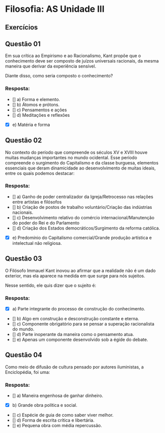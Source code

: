 # Filosofia: AS Unidade III

## Exercícios


## Questão 01 
Em sua crítica ao Empirismo e ao Racionalismo, Kant propõe que o conhecimento deve ser composto de juízos universais racionais, da mesma maneira que derivar da experiência sensível.

Diante disso, como seria composto o conhecimento?

### Resposta:
- [] a) Forma e elemento.
- [] b) Átomos e prótons.
- [] c) Pensamentos e ações
- [] d) Meditações e reflexões
- [x] e) Matéria e forma


## Questão 02
No contexto do período que compreende os séculos XV e XVIII houve muitas mudanças importantes no mundo ocidental. Esse período compreende o surgimento do Capitalismo e da classe burguesa, elementos essenciais que deram dinamicidade ao desenvolvimento de muitas ideais, entre os quais podemos destacar:

### Resposta:
- [] a) Ganho de poder centralizador da Igreja/Retrocesso nas relações entre artistas e filósofos
- [] b) Criação de postos de trabalho voluntário/Criação das indústrias nacionais.
- [] c) Desenvolvimento relativo do comércio internacional/Manutenção do poder do Rei e do Parlamento
- [] d) Criação dos Estados democráticos/Surgimento da reforma católica.
- [x] e) Predomínio do Capitalismo comercial/Grande produção artística e intelectual não religiosa.


## Questão 03
O Filósofo Immauel Kant inovou ao afirmar que a realidade não é um dado exterior, mas ela aparece na medida em que surge para nós sujeitos.

Nesse sentido, ele quis dizer que o sujeito é:

### Resposta:
- [x] a) Parte integrante do processo de construção do conhecimento.
- [] b) Algo em construção e desconstrução constante e eterna.
- [] c) Componente obrigatório para se pensar a superação racionalista do mundo.
- [] d) Parte inoperante da maneira como o pensamento atua.
- [] e) Apenas um componente desenvolvido sob a égide do debate.


## Questão 04
Como meio de difusão de cultura pensado por autores iluministas, a Enciclopédia, foi uma:


### Resposta:
- [] a) Maneira engenhosa de ganhar dinheiro.
- [x] b) Grande obra política e social.
- [] c) Espécie de guia de como saber viver melhor.
- [] d) Forma de escrita crítica e libertária.
- [] e) Pequena obra com média repercussão.